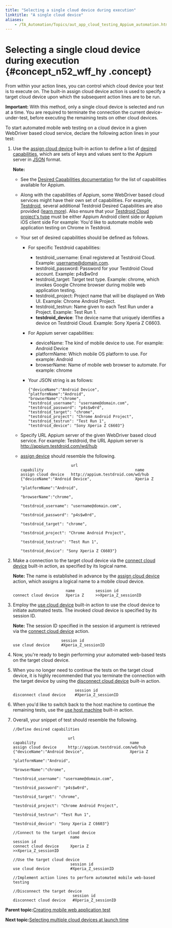 ```yaml
--- 
title: "Selecting a single cloud device during execution"
linktitle: "A single cloud device"
aliases: 
    - /TA_Automation/Topics/aut_app_cloud_testing_Appium_automation.html
---
```

# Selecting a single cloud device during execution {#concept_n52_wff_hy .concept}

From within your action lines, you can control which cloud device your test is to execute on. The built-in assign cloud device action is used to specify a target cloud device upon which the subsequent action lines are to be run.

**Important:** With this method, only a single cloud device is selected and run at a time. You are required to terminate the connection the current device-under-test, before executing the remaining tests on other cloud devices.

To start automated mobile web testing on a cloud device in a given WebDriver based cloud service, declare the following action lines in your test:

1.  Use the [assign cloud device](bia_assign_cloud_device.html) built-in action to define a list of [desired capabilities](aut_appium.md#section_p5f_qp3_gy), which are sets of keys and values sent to the Appium server in [JSON](http://www.w3schools.com/js/js_json_syntax.asp) format.

    **Note:**

    -   See the [Desired Capabilities documentation](http://appium.io/slate/en/master/?ruby#appium-server-capabilities) for the list of capabilities available for Appium.
    -   Along with the capabilities of Appium, some WebDriver based cloud services might have their own set of capabilities. For example, [Testdroid](https://cloud.testdroid.com/), several additional Testdroid Desired Capabilities are also provided \([learn more](http://docs.testdroid.com/appium/testdroid-desired-caps/)\). Also ensure that your [Testdroid Cloud project's type](http://docs.testdroid.com/user-manuals/testdroid-cloud/projects/) must be either Appium Android client side or Appium iOS client side
    For example: You'd like to automate mobile web application testing on Chrome in Testdroid.

    -   Your set of desired capabilities should be defined as follows.
        -   For specific Testdroid capabilities:
            -   testdroid\_username: Email registered at Testdroid Cloud. Example: username@domain.com.
            -   testdroid\_password: Password for your Testdroid Cloud account. Example: p4s$w0rd
            -   testdroid\_target: Target test type. Example: chrome, which invokes Google Chrome browser during mobile web application testing.
            -   testdroid\_project: Project name that will be displayed on Web UI. Example: Chrome Android Project.
            -   testdroid\_testrun: Name given to each Test Run under a Project. Example: Test Run 1.
            -   **testdroid\_device**: The device name that uniquely identifies a device on Testdroid Cloud. Example: Sony Xperia Z C6603.
        -   For Appium server capabilities:
            -   deviceName: The kind of mobile device to use. For example: Android Device
            -   platformName: Which mobile OS platform to use. For example: Android
            -   browserName: Name of mobile web browser to automate. For example: chrome
        -   Your JSON string is as follows:

            ```
            {"deviceName":"Android Device",
            "platformName":"Android",
            "browserName":"chrome",
            "testdroid_username": "username@domain.com", 
            "testdroid_password": "p4s$w0rd", 
            "testdroid_target": "chrome",
            "testdroid_project": "Chrome Android Project", 
            "testdroid_testrun": "Test Run 1",
            "testdroid_device": "Sony Xperia Z C6603"}
            ```

    -   Specify URL Appium server of the given WebDriver based cloud service. For example: Testdroid, the URL Appium server is http://appium.testdroid.com/wd/hub
    -   [assign device](bia_assign_cloud_device.html) should resemble the following.

        ```
                              url                                   capability                                        name   
        assign cloud device   http://appium.testdroid.com/wd/hub    {"deviceName":"Android Device",                   Xperia Z
                                                                     "platformName":"Android",
                                                                     "browserName":"chrome",
                                                                     "testdroid_username": "username@domain.com",
                                                                     "testdroid_password": "p4s$w0rd", 
                                                                     "testdroid_target": "chrome",
                                                                     "testdroid_project": "Chrome Android Project", 
                                                                     "testdroid_testrun": "Test Run 1",
                                                                     "testdroid_device": "Sony Xperia Z C6603"}    
        ```

2.  Make a connection to the target cloud device via the [connect cloud device](bia_connect_cloud_device.html) built-in action, as specified by its logical name.

    **Note:** The name is established in advance by the [assign cloud device](bia_assign_cloud_device.html) action, which assigns a logical name to a mobile cloud device.

    ```
                           name         session id
    connect cloud device   Xperia Z     >>Xperia_Z_sessionID
    ```

3.  Employ the [use cloud device](bia_use_cloud_device.html) built-in action to use the cloud device to initiate automated tests. The invoked cloud device is specified by its session ID.

    **Note:** The session ID specified in the session id argument is retrieved via the [connect cloud device](bia_connect_cloud_device.html) action.

    ```
                         session id
    use cloud device     #Xperia_Z_sessionID
    ```

4.  Now, you're ready to begin performing your automated web-based tests on the target cloud device.
5.  When you no longer need to continue the tests on the target cloud device, it is highly recommended that you terminate the connection with the target device by using the [disconnect cloud device](bia_disconnect_cloud_device.html) built-in action.

    ```
                               session id
    disconnect cloud device    #Xperia_Z_sessionID
    ```

6.  When you'd like to switch back to the host machine to continue the remaining tests, use the [use host machine](bia_use_host_machine.html) built-in action.
7.  Overall, your snippet of test should resemble the following.

    ``` {#codeblock_Appium_test}
    //Define desired capabilities
                  
                            url                                 capability                                         name   
    assign cloud device     http://appium.testdroid.com/wd/hub  {"deviceName":"Android Device",                    Xperia Z
                                                                 "platformName":"Android",
                                                                 "browserName":"chrome",
                                                                 "testdroid_username": "username@domain.com",
                                                                 "testdroid_password": "p4s$w0rd", 
                                                                 "testdroid_target": "chrome",
                                                                 "testdroid_project": "Chrome Android Project", 
                                                                 "testdroid_testrun": "Test Run 1",
                                                                 "testdroid_device": "Sony Xperia Z C6603"}   
                  
    //Connect to the target cloud device
                             name                                session id
    connect cloud device     Xperia Z                            >>Xperia_Z_sessionID
                  
    //Use the target cloud device
                             session id
    use cloud device         #Xperia_Z_sessionID
                  
    //Implement action lines to perform automated mobile web-based testing
                  
    //Disconnect the target device
                              session id
    disconnect cloud device   #Xperia_Z_sessionID
    ```


**Parent topic:**[Creating mobile web application test](../../TA_Automation/Topics/aut_app_cloud_testing_creating_tests.html)

**Next topic:**[Selecting multiple cloud devices at launch time](../../TA_Automation/Topics/aut_app_cloud_testing_Appium_automation_json.html)

